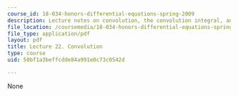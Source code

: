 ```yaml
---
course_id: 18-034-honors-differential-equations-spring-2009
description: Lecture notes on convolution, the convolution integral, and the tautochrone.
file_location: /coursemedia/18-034-honors-differential-equations-spring-2009/50bf1a3beffcdde84a991e0c73c0542d_MIT18_034s09_lec22.pdf
file_type: application/pdf
layout: pdf
title: Lecture 22. Convolution
type: course
uid: 50bf1a3beffcdde84a991e0c73c0542d

---
```

None
